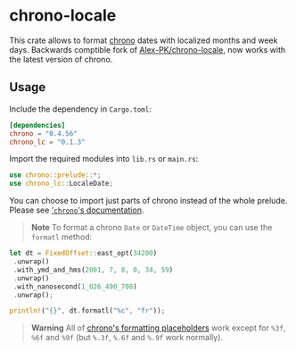 # chrono-locale

This crate allows to format [chrono](https://github.com/chronotope/chrono) dates with localized months and week days. Backwards comptible fork of [Alex-PK/chrono-locale](https://github.com/Alex-PK/chrono-locale), now works with the latest version of chrono.

## Usage

Include the dependency in `Cargo.toml`:

```toml
[dependencies]
chrono = "0.4.56"
chrono_lc = "0.1.3"
```

Import the required modules into `lib.rs` or `main.rs`:

```rs
use chrono::prelude::*;
use chrono_lc::LocaleDate;
```

You can choose to import just parts of chrono instead of the whole prelude.
Please see ['`chrono`'s documentation](https://docs.rs/chrono/).

> **Note**
> To format a chrono `Date` or `DateTime` object, you can use the `formatl` method:

```rs
let dt = FixedOffset::east_opt(34200)
 .unwrap()
 .with_ymd_and_hms(2001, 7, 8, 0, 34, 59)
 .unwrap()
 .with_nanosecond(1_026_490_708)
 .unwrap();

println!("{}", dt.formatl("%c", "fr"));
```

> **Warning**
> All of [chrono's formatting placeholders](https://docs.rs/chrono/latest/chrono/format/strftime/index.html) work except for `%3f`, `%6f` and `%9f` (but `%.3f`, `%.6f` and `%.9f` work normally).
